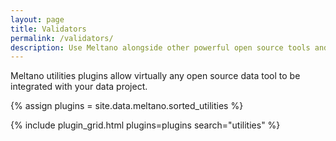 ```yaml
---
layout: page
title: Validators
permalink: /validators/
description: Use Meltano alongside other powerful open source tools and services.
---
```


Meltano utilities plugins allow virtually any open source data tool to be integrated with your data project.

{% assign plugins = site.data.meltano.sorted_utilities %}


{% include plugin_grid.html plugins=plugins search="utilities" %}

